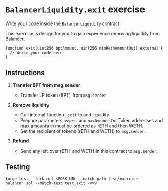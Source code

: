 # `BalancerLiquidity.exit` exercise

Write your code inside the [`BalancerLiquidity` contract](../src/exercises/BalancerLiquidity.sol)

This exercise is design for you to gain experience removing liquidity from Balancer.

```solidity
function exit(uint256 bptAmount, uint256 minRethAmountOut) external {
  // Write your code here
}
```

## Instructions

1. **Transfer BPT from msg.sender**

   - Transfer LP token (BPT) from `msg.sender`

2. **Remove liquidity**

   - Call internal function `_exit` to add liquidity.
   - Prepare parameters `assets` and `maxAmountsIn`. Token addresses and max amounts in must be ordered as rETH and then WETH.
   - Set the recipient of tokens (rETH and WETH) to `msg.sender`.

3. **Refund**

   - Send any left over rETH and WETH in this contract to `msg.sender`.

## Testing

```shell
forge test --fork-url $FORK_URL --match-path test/exercise-balancer.sol --match-test test_exit -vvv
```
